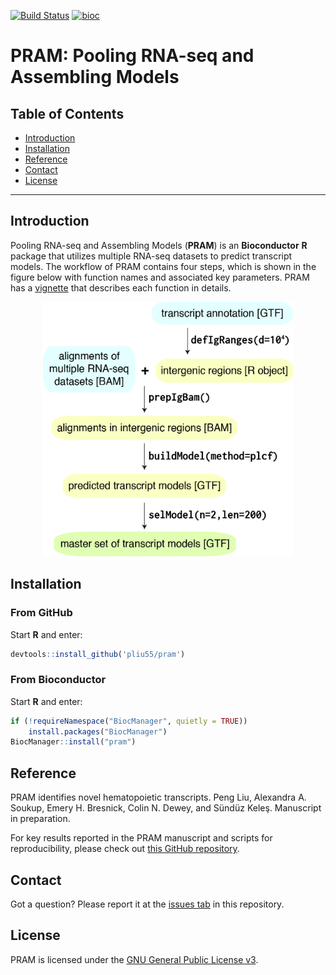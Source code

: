 [![Build Status](https://travis-ci.org/pliu55/pram.svg)](https://travis-ci.org/pliu55/pram)
[![bioc](http://www.bioconductor.org/shields/years-in-bioc/pram.svg)](http://bioconductor.org/packages/devel/bioc/html/pram.html)

PRAM: Pooling RNA-seq and Assembling Models
===========================================

Table of Contents
-----------------

* [Introduction](#Introduction)
* [Installation](#Installation)
* [Reference](#Reference)
* [Contact](#Contact)
* [License](#License)

* * *

## <a name='Introduction'></a> Introduction

Pooling RNA-seq and Assembling Models (__PRAM__) is an __Bioconductor__ __R__ 
package that 
utilizes multiple RNA-seq datasets to predict transcript models. The workflow 
of PRAM contains four steps, which is shown in 
the figure below with function names and associated key parameters.  PRAM has a
[vignette](https://bioconductor.org/packages/devel/bioc/vignettes/pram/inst/doc/pram.pdf) that describes each function in details.

<p align='center'>
    <img src="vignettes/workflow_noScreen.jpg" width="400" height="407">
</p>

## <a name='Installation'></a> Installation

### From GitHub

Start __R__ and enter: 

```r
devtools::install_github('pliu55/pram')
```

### From Bioconductor

Start __R__ and enter:

```r
if (!requireNamespace("BiocManager", quietly = TRUE))
    install.packages("BiocManager")
BiocManager::install("pram")
```

<!--
- Cufflinks v2.2.1 macOS binary have some issues
- it will report segmentation fault for the same bam file, which Linux 
  Cufflinks runs ok
- Have to use Cufflinks v2.1.1 for macOS instead
-->


<!--
## <a name='Quick-start'></a>Quick start

PRAM provides a function `runPRAM()` to let you run through the whole workflow.

### <a name='predict-only'></a> Predict transcript models only

For a given gene annotation and RNA-seq alignments, you can predict transcript
models in intergenic genomic regions:

```R
runPRAM(in_gtf, in_bamv, out_gtf)
```

- `in_gtf`:  an input GTF file defining genomic coordinates of existing genes. 
             Required to have an attribute of __gene_id__ in the ninth column.
- `in_bamv`:  a vector of input BAM file(s) containing RNA-seq alignments. 
              Currently,
              PRAM only supports strand-specific paired-end RNA-seq with the 
              first mate on the right-most of transcript coordinate, i.e., 
              'fr-firststrand' by Cufflinks definition.
- `out_gtf`:  an output GTF file of predicted transcript models


### <a name='predict-screen'></a> Predict transcript models and screen them by ChIP-seq

If you are interested to predict intergenic transcripts for a particular cell
or tissue type, you can use epigenetic ChIP-seq 
data together with known transcripts and their expression levels to further 
screen intergenic transcript models:
```
runPRAM(in_gtf, in_bamv, out_gtf, in_bedv, training_tpms, training_gtf)
```

- `in_gtf`, `in_bamv`, and `out_gtf` are the same as described above
- `in_bedv`:  A vector of BED file(s) containing ChIP-seq alignments.
- `training_tpms`:  A vector of RSEM quantification results for known
                    transcripts
- `training_gtf`:  A GTF file defining genomic coordinates of known
                   transcripts 

### <a name='Examples'></a> Examples
PRAM has included input examples files in its `extdata/demo/` 
folder.  The table below provides a quick summary of all the example files.

| input argument | file name(s) |
|:--------------:|:------------:|
| `in_gtf`       | [in.gtf](inst/extdata/demo/in.gtf)       |
| `in_bamv`      | [SZP.bam](inst/extdata/demo/SZP.bam), [TLC.bam](inst/extdata/demo/TLC.bam)   |
| `in_bedv`      | H3K79me2.bed.gz, POLR2.bed.gz   |
| `training_tpms`| AED1.isoforms.results, AED2.isoforms.results   |
| `training_gtf` | training.gtf |

You can access example files by `system.file()` in __R__, e.g. for the 
argument `in_gtf`, you can access its example file by

```R
system.file('extdata/demo/in.gtf', package='pram')
```

Below shows usage of `runPRAM()` with example input files: 
##
## Predict transcript models only
##

```R
in_gtf = system.file('extdata/demo/in.gtf', package='pram')

in_bamv = c( system.file('extdata/demo/SZP.bam', package='pram'),
             system.file('extdata/demo/TLC.bam', package='pram') )

pred_out_gtf = tempfile(fileext='.gtf')

runPRAM(in_gtf, in_bamv, pred_out_gtf)
```

##
## Predict transcript models and screen them by ChIP-seq data
##
in_bedv = c( system.file('extdata/demo/H3K79me2.bed.gz', package='pram'),
             system.file('extdata/demo/POLR2.bed.gz',    package='pram') )

training_tpms = c( system.file('extdata/demo/AED1.isoforms.results', package='pram'),
                   system.file('extdata/demo/AED2.isoforms.results', package='pram') )

training_gtf = system.file('extdata/demo/training.gtf', package='pram')

screen_out_gtf = tempfile(fileext='.gtf')

runPRAM(in_gtf, in_bamv, screen_out_gtf, in_bedv, training_tpms, training_gtf)
-->

## <a name="Reference"></a> Reference

PRAM identifies novel hematopoietic transcripts. Peng Liu, Alexandra A. Soukup, Emery H. Bresnick, Colin N. Dewey, and Sündüz Keleş. Manuscript in preparation.

For key results reported in the PRAM manuscript and scripts for 
reproducibility, please check out 
[this GitHub repository](https://github.com/pliu55/pram_paper).

## <a name="Contact"></a> Contact

Got a question? Please report it at the [issues tab](https://github.com/pliu55/pram/issues) in this repository.

## <a name="license"></a> License

PRAM is licensed under the [GNU General Public License v3](LICENSE).

